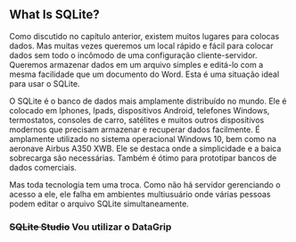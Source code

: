 ## What Is SQLite?
Como discutido no capítulo anterior, existem muitos lugares para colocas dados. Mas muitas vezes queremos um local rápido e fácil para colocar dados sem todo o incômodo de uma configuração cliente-servidor. Queremos armazenar dados em um arquivo simples e editá-lo com a mesma facilidade que um documento do Word. Esta é uma situação ideal para usar o SQLite.

O SQLite é o banco de dados mais amplamente distribuído no mundo. Ele é colocado em Iphones, Ipads, dispositivos Android, telefones Windows, termostatos, consoles de carro, satélites e muitos outros dispositivos modernos que precisam armazenar e recuperar dados facilmente. É amplamente utilizado no sistema operacional Windows 10, bem como na aeronave Airbus A350 XWB. Ele se destaca onde a simplicidade e a baica sobrecarga são necessárias. Também é ótimo para prototipar bancos de dados comerciais.

Mas toda tecnologia tem uma troca. Como não há servidor gerenciando o acesso a ele, ele falha em ambientes multiusuário onde várias pessoas podem editar o arquivo SQLite simultaneamente.

### ~~SQLite Studio~~ Vou utilizar o DataGrip

